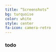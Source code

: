 ```yaml
---
title: “Screenshots”
bg: turquoise
color: white
style: center
fa-icon: camera-retro
---
```


### todo
